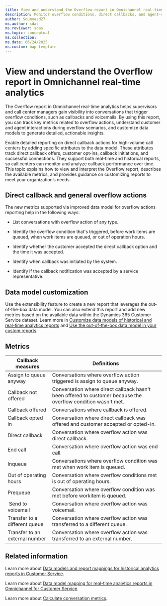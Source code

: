 ```yaml
---
title: View and understand the Overflow report in Omnichannel real-time analytics
description: Monitor overflow conditions, direct callbacks, and agent-customer interactions in Omnichannel real-time analytics Overflow report.
author: Soumyasd27
ms.author: sdas
ms.reviewer: sdas
ms.topic: conceptual
ms.collection:
ms.date: 06/24/2025
ms.custom: bap-template
---
```


# View and understand the Overflow report in Omnichannel real-time analytics

The Overflow report in Omnichannel real-time analytics helps supervisors and call center managers gain visibility into conversations that trigger overflow conditions, such as callbacks and voicemails. By using this report, you can track key metrics related to overflow actions, understand customer and agent interactions during overflow scenarios, and customize data models to generate detailed, actionable insights. 

Enable detailed reporting on direct callback actions for high-volume call centers by adding specific attributes to the data model. These attributes track direct callback offers, customer opt-ins, callback initiations, and successful connections. They support both real-time and historical reports, so call centers can monitor and analyze callback performance over time. This topic explains how to view and interpret the Overflow report, describes the available metrics, and provides guidance on customizing reports to meet your organization’s needs.

## Direct callback and general overflow actions

The new metrics supported via improved data model for overflow actions reporting help in the following ways: 

- List conversations with overflow action of any type. 

- Identify the overflow condition that's triggered, before work items are queued, when work items are queued, or out of operation hours. 

- Identify whether the customer accepted the direct callback option and the time it was accepted. 

- Identify when callback was initiated by the system. 

- Identify if the callback notification was accepted by a service representative. 
 

## Data model customization 

Use the extensibility feature to create a new report that leverages the out-of-the-box data model. You can also extend this report and add new metrics based on the available data within the Dynamics 365 Customer Service dataset. Learn more in [Customize data models of historical and real-time analytics reports](../administer/model-customize-reports.md#customize-data-models-of-historical-and-real-time-analytics-reports) and [Use the out-of-the-box data model in your custom reports](use-datamodel.md#use-the-out-of-the-box-data-model-in-your-custom-reports).

## Metrics

| Callback measures | Definitions|
| --------------- | --------------- |
| Assign to queue anyway    |  Conversations where overflow action triggered is assign to queue anyway.   |
|Callback not offered   | Conversation where direct callback hasn't been offered to customer because the overflow condition wasn't met.  |
| Callback offered   | Conversations where callback is offered. |
| Callback opted in    | Conversation where direct callback was offered and customer accepted or opted-in. |
| Direct callback  | Conversation where overflow action was direct callback.   |
| End call   |  Conversation where overflow action was end call. |
| Inqueue  |  Conversations where overflow condition was met when work item is queued.   |
| Out of operating hours| Conversation where overflow conditions met is out of operating hours. |
| Prequeue |  Conversation where overflow condition was met before workitem is queued.   |
|​ Send to voicemail​ | Conversation where overflow action was voicemail.  |
|Transfer to a different queue | Conversation where overflow action was transferred to a different queue.  |
|Transfer to an external number |  Conversation where overflow action was transferred to an external number.  |

## Related information 

Learn more about [Data models and report mappings for historical analytics reports in Customer Service](oob-data-models.md#data-models-and-report-mappings-for-historical-analytics-reports-in-customer-service).

Learn more about [Data model mapping for real-time analytics reports in Omnichannel for Customer Service](datamapping-realtime.md#data-model-mapping-for-real-time-analytics-reports-in-omnichannel-for-customer-service).

Learn more about [Calculate conversation metrics](../develop/calculate-conversation-metrics.md#calculate-conversation-metrics).
 